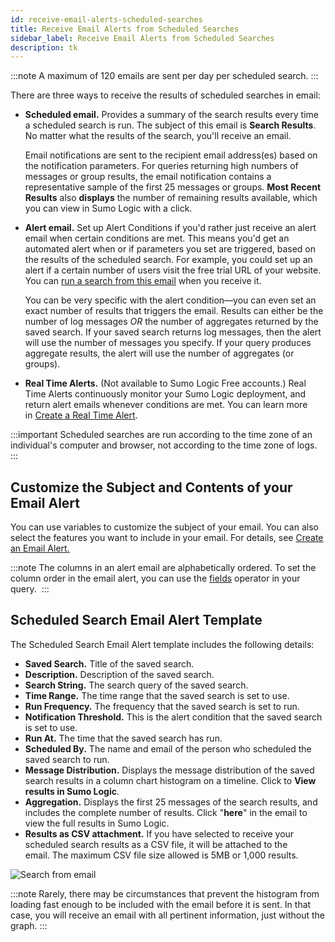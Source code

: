 ```yaml
---
id: receive-email-alerts-scheduled-searches
title: Receive Email Alerts from Scheduled Searches
sidebar_label: Receive Email Alerts from Scheduled Searches
description: tk
---
```


:::note
A maximum of 120 emails are sent per day per scheduled search.
:::

There are three ways to receive the results of scheduled searches in email:

* **Scheduled email.** Provides a summary of the search results every time a scheduled search is run. The subject of this email is **Search Results**. No matter what the results of the search, you'll receive an email.

    Email notifications are sent to the recipient email address(es) based on the notification parameters. For queries returning high numbers of messages or group results, the email notification contains a representative sample of the first 25 messages or groups. **Most Recent Results** also **displays** the number of remaining results available, which you can view in Sumo Logic with a click.

* **Alert email.** Set up Alert Conditions if you'd rather just receive an alert email when certain conditions are met. This means you'd get an automated alert when or if parameters you set are triggered, based on the results of the scheduled search. For example, you could set up an alert if a certain number of users visit the free trial URL of your website. You can [run a search from this email](run-search-from-alert-email.md) when you receive it.

    You can be very specific with the alert condition—you can even set an exact number of results that triggers the email. Results can either be the number of log messages *OR* the number of aggregates returned by the saved search. If your saved search returns log messages, then the alert will use the number of messages you specify. If your query produces aggregate results, the alert will use the number of aggregates (or groups).

* **Real Time Alerts.** (Not available to Sumo Logic Free accounts.) Real Time Alerts continuously monitor your Sumo Logic deployment, and return alert emails whenever conditions are met. You can learn more in [Create a Real Time Alert](create-real-time-alert.md).

:::important
Scheduled searches are run according to the time zone of an individual's computer and browser, not according to the time zone of logs.
:::

## Customize the Subject and Contents of your Email Alert

You can use variables to customize the subject of your email. You can also select the features you want to include in your email. For details, see [Create an Email Alert.](create-email-alert.md) 

:::note
The columns in an alert email are alphabetically ordered. To set the column order in the email alert, you can use the [fields](../../search/search-query-language/search-operators/fields-operator.md) operator in your query. 
:::

## Scheduled Search Email Alert Template

The Scheduled Search Email Alert template includes the following details:

* **Saved Search.** Title of the saved search. 
* **Description.** Description of the saved search. 
* **Search String.** The search query of the saved search. 
* **Time Range.** The time range that the saved search is set to use. 
* **Run Frequency.** The frequency that the saved search is set to run. 
* **Notification Threshold.** This is the alert condition that the saved search is set to use.
* **Run At.** The time that the saved search has run.  
* **Scheduled By.** The name and email of the person who scheduled the saved search to run. 
* **Message Distribution.** Displays the message distribution of the saved search results in a column chart histogram on a timeline. Click to **View results in Sumo Logic**. 
* **Aggregation.** Displays the first 25 messages of the search results, and includes the complete number of results. Click "**here**" in the email to view the full results in Sumo Logic. 
* **Results as CSV attachment.** If you have selected to receive your scheduled search results as a CSV file, it will be attached to the email. The maximum CSV file size allowed is 5MB or 1,000 results. 

![Search from email](/img/alerts/search_from_email_new.png)

:::note
Rarely, there may be circumstances that prevent the histogram from loading fast enough to be included with the email before it is sent. In that case, you will receive an email with all pertinent information, just without the graph.
:::
